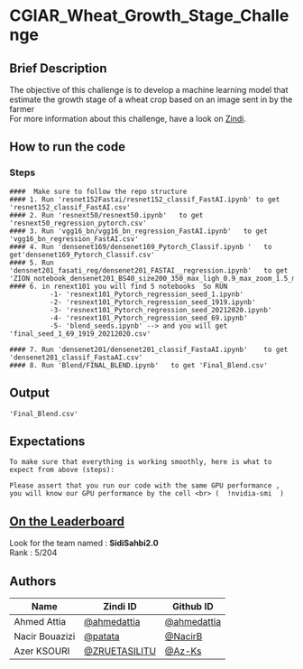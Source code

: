 # CGIAR_Wheat_Growth_Stage_Challenge

## Brief Description

The objective of this challenge is to develop a machine learning model that estimate the growth stage of a wheat crop based on an image sent in by the farmer   
For more information about this challenge, have a look on [Zindi](https://zindi.africa/competitions/cgiar-wheat-growth-stage-challenge).   



## How to run the code

### Steps


```
####  Make sure to follow the repo structure
#### 1. Run 'resnet152Fastai/resnet152_classif_FastAI.ipynb' to get  'resnet152_classif_FastAI.csv'
#### 2. Run 'resnext50/resnext50.ipynb'   to get  'resnext50_regression_pytorch.csv'
#### 3. Run 'vgg16_bn/vgg16_bn_regression_FastAI.ipynb'   to get  'vgg16_bn_regression_FastAI.csv'
#### 4. Run 'densenet169/densenet169_Pytorch_Classif.ipynb '   to get'densenet169_Pytorch_Classif.csv' 
#### 5. Run 'densnet201_fasati_reg/densenet201_FASTAI__regression.ipynb'   to get 'ZION_notebook_densenet201_BS40_size200_350_max_ligh_0.9_max_zoom_1.5_magnitude_0.5.csv' 
#### 6. in renext101 you will find 5 notebooks  So RUN 
          -1- 'resnext101_Pytorch_regression_seed_1.ipynb' 
          -2- 'resnext101_Pytorch_regression_seed_1919.ipynb' 
          -3- 'resnext101_Pytorch_regression_seed_20212020.ipynb' 
          -4- 'resnext101_Pytorch_regression_seed_69.ipynb'
          -5- 'blend_seeds.ipynb' --> and you will get 'final_seed_1_69_1919_20212020.csv' 
         
#### 7. Run 'densenet201/densenet201_classif_FastaAI.ipynb'    to get 'densenet201_classif_FastaAI.csv' 
#### 8. Run 'Blend/FINAL_BLEND.ipynb'   to get 'Final_Blend.csv'
```
## Output
```
'Final_Blend.csv'
```


## Expectations

```
To make sure that everything is working smoothly, here is what to expect from above (steps):

Please assert that you run our code with the same GPU performance ,
you will know our GPU performance by the cell <br> (  !nvidia-smi  ) 

```
## [On the Leaderboard](https://zindi.africa/competitions/cgiar-wheat-growth-stage-challenge/leaderboard)

Look for the team named : **SidiSahbi2.0** <br>
Rank : 5/204

## Authors

<div align='center'>

| Name           |                     Zindi ID                     |                  Github ID               |
|----------------|--------------------------------------------------|------------------------------------------|
|Ahmed Attia     |[@ahmedattia](https://zindi.africa/users/ahmedattia)  |[@ahmedattia](https://github.com/ahmedattia143)|
|Nacir Bouazizi |[@patata](https://zindi.africa/users/patata)        |[@NacirB](https://github.com/NacirB)  |
|Azer KSOURI |[@ZRUETASILITU ](https://zindi.africa/users/ZRUETASILITU)      |[@Az-Ks](https://github.com/Az-Ks)        |

</div>

